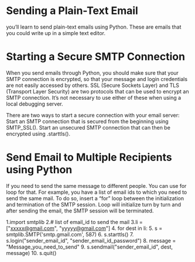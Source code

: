 # Sending a Plain-Text Email
you’ll learn to send plain-text emails using Python. 
These are emails that you could write up in a simple text editor.

# Starting a Secure SMTP Connection
When you send emails through Python, you should make sure that your SMTP connection is encrypted, 
so that your message and login credentials are not easily accessed by others. 
SSL (Secure Sockets Layer) and TLS (Transport Layer Security) are two protocols that can be used to encrypt an SMTP connection. 
It’s not necessary to use either of these when using a local debugging server.

There are two ways to start a secure connection with your email server:
Start an SMTP connection that is secured from the beginning using SMTP_SSL().
Start an unsecured SMTP connection that can then be encrypted using .starttls().
# Send Email to Multiple Recipients using Python
If you need to send the same message to different people. 
You can use for loop for that. For example, you have a list of email ids to which you need to send the same mail. 
To do so, insert a “for” loop between the initialization and termination of the SMTP session. 
Loop will initialize turn by turn and after sending the email, the SMTP session will be terminated.

1.import smtplib
2.# list of email_id to send the mail
3.li = ["xxxxx@gmail.com", "yyyyy@gmail.com"]
4. for dest in li:
5.	s = smtplib.SMTP('smtp.gmail.com', 587)
6.	s.starttls()
7.	s.login("sender_email_id", "sender_email_id_password")
8.	message = "Message_you_need_to_send"
9.	s.sendmail("sender_email_id", dest, message)
10.	s.quit()
